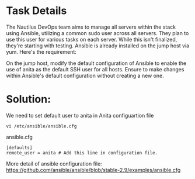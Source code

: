 # Task Details
The Nautilus DevOps team aims to manage all servers within the stack using Ansible, utilizing a common sudo user across all servers. They plan to use this user for various tasks on each server. While this isn't finalized, they're starting with testing. Ansible is already installed on the jump host via yum. Here's the requirement:

On the jump host, modify the default configuration of Ansible to enable the use of anita as the default SSH user for all hosts. Ensure to make changes within Ansible's default configuration without creating a new one.

# Solution:
We need to set default user to anita in Anita configuartion file
```
vi /etc/ansible/ansible.cfg
```

ansible.cfg

```
[defaults]
remote_user = anita # Add this line in configuration file.

```
More detail of ansible configuration file: https://github.com/ansible/ansible/blob/stable-2.9/examples/ansible.cfg

